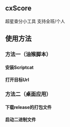## cxScore
超星查分小工具
支持全班/个人

## 使用方法
### 方法一（油猴脚本）
#### 安装Scriptcat
#### 打开目标Url

### 方法二（桌面应用）
#### 下载release的打包文件
#### 启动二进制文件
